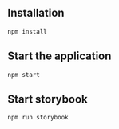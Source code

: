 ## Installation

```
npm install
```

## Start the application

```
npm start
```

## Start storybook

```
npm run storybook
```
